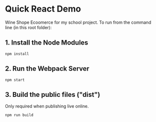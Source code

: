 # Quick React Demo

Wine Shope Ecoomerce for my school project. To run from the command line (in this root folder):

## 1. Install the Node Modules

```shell
npm install
```

## 2. Run the Webpack Server

```shell
npm start
```

## 3. Build the public files ("dist")

Only required when publishing live online.

```shell
npm run build
```
